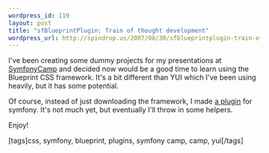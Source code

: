 ```yaml
--- 
wordpress_id: 119
layout: post
title: "sfBlueprintPlugin: Train of thought development"
wordpress_url: http://spindrop.us/2007/08/30/sfblueprintplugin-train-of-thought-development/
---
```

[sc]: http://symfonycamp.com/
[b]: http://trac.symfony-project.com/trac/browser/plugins/sfBlueprintPlugin

I've been creating some dummy projects for my presentations at [SymfonyCamp][sc] and decided now would be a good time to learn using the Blueprint CSS framework.  It's a bit different than YUI which I've been using heavily, but it has some potential.

Of course, instead of just downloading the framework, I made [a plugin][b] for symfony.  It's not much yet, but eventually I'll throw in some helpers.

Enjoy!


[tags]css, symfony, blueprint, plugins, symfony camp, camp, yui[/tags]
